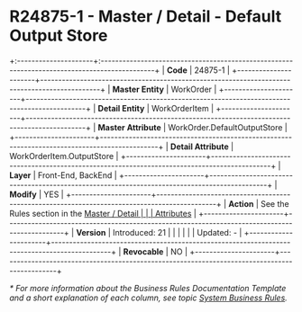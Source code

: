 ﻿---
erp.type: front-end-business-rule
---

# R24875-1 - Master / Detail - Default Output Store
+:---------------------+:---------------------------------------------------------------------------------------------+
| **Code**             | 24875-1                                                                                      |
+----------------------+----------------------------------------------------------------------------------------------+
| **Master Entity**    | WorkOrder                                                                                    |
+----------------------+----------------------------------------------------------------------------------------------+
| **Detail Entity**    | WorkOrderItem                                                                                |
+----------------------+----------------------------------------------------------------------------------------------+
| **Master Attribute** | WorkOrder.DefaultOutputStore                                                                 |
+----------------------+----------------------------------------------------------------------------------------------+
| **Detail Attribute** | WorkOrderItem.OutputStore                                                                    |
+----------------------+----------------------------------------------------------------------------------------------+
| **Layer**            | Front-End, BackEnd                                                                           |
+----------------------+----------------------------------------------------------------------------------------------+
| **Modify**           | YES                                                                                          |
+----------------------+----------------------------------------------------------------------------------------------+
| **Action**           | See the Rules section in the [Master / Detail                                                |
|                      | Attributes](xref:master-detail)                                                              |
+----------------------+----------------------------------------------------------------------------------------------+
| **Version**          | Introduced: 21                                                                               |
|                      |                                                                                              |
|                      | Updated: -                                                                                   |
+----------------------+----------------------------------------------------------------------------------------------+
| **Revocable**        | NO                                                                                           |
+----------------------+----------------------------------------------------------------------------------------------+

*\* For more information about the Business Rules Documentation Template and a short explanation of each column, see
topic [System Business Rules](../templates/template-description-system-business-rules.md).*
